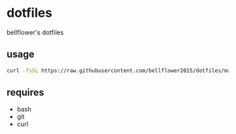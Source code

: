 # dotfiles
bellflower's dotfiles

## usage
```bash
curl -fsSL https://raw.githubusercontent.com/bellflower2015/dotfiles/master/bin/installer | sh
```

## requires
- bash
- git
- curl
